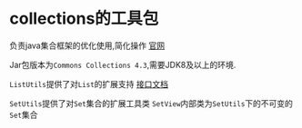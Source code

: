 
# collections的工具包

负责java集合框架的优化使用,简化操作
[官网](http://commons.apache.org/proper/commons-collections/)

Jar包版本为`Commons Collections 4.3`,需要JDK8及以上的环境.


`ListUtils`提供了对`List`的扩展支持 [接口文档](http://commons.apache.org/proper/commons-collections/javadocs/api-4.3/index.html)

`SetUtils`提供了对`Set`集合的扩展工具类
`SetView`内部类为`SetUtils`下的不可变的`Set`集合

